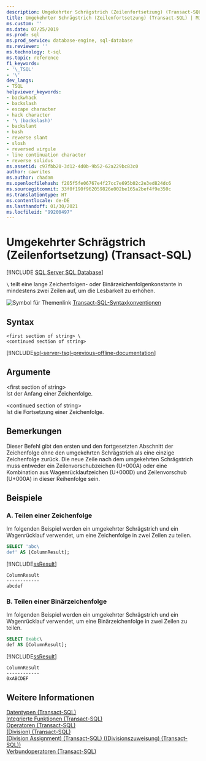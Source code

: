 ```yaml
---
description: Umgekehrter Schrägstrich (Zeilenfortsetzung) (Transact-SQL)
title: Umgekehrter Schrägstrich (Zeilenfortsetzung) (Transact-SQL) | Microsoft-Dokumentation
ms.custom: ''
ms.date: 07/25/2019
ms.prod: sql
ms.prod_service: database-engine, sql-database
ms.reviewer: ''
ms.technology: t-sql
ms.topic: reference
f1_keywords:
- '\_TSQL'
- '\'
dev_langs:
- TSQL
helpviewer_keywords:
- backwhack
- backslash
- escape character
- hack character
- '\ (backslash)'
- backslant
- bash
- reverse slant
- slosh
- reversed virgule
- line continuation character
- reverse solidus
ms.assetid: c97fbb20-3d12-4d0b-9b52-62a229bc83c0
author: cawrites
ms.author: chadam
ms.openlocfilehash: f205f5fe06767e4f27cc7e695b02c2e3ed824dc6
ms.sourcegitcommit: 33f0f190f962059826e002be165a2bef4f9e350c
ms.translationtype: HT
ms.contentlocale: de-DE
ms.lasthandoff: 01/30/2021
ms.locfileid: "99200497"
---
```

# <a name="backslash-line-continuation-transact-sql"></a>Umgekehrter Schrägstrich (Zeilenfortsetzung) (Transact-SQL)

[!INCLUDE [SQL Server SQL Database](../../includes/applies-to-version/sql-asdb.md)]

`\` teilt eine lange Zeichenfolgen- oder Binärzeichenfolgenkonstante in mindestens zwei Zeilen auf, um die Lesbarkeit zu erhöhen.  
  
 ![Symbol für Themenlink](../../database-engine/configure-windows/media/topic-link.gif "Symbol für Themenlink") [Transact-SQL-Syntaxkonventionen](../../t-sql/language-elements/transact-sql-syntax-conventions-transact-sql.md)  
  
## <a name="syntax"></a>Syntax  
  
```syntaxsql  
<first section of string> \  
<continued section of string>  
```  
  
[!INCLUDE[sql-server-tsql-previous-offline-documentation](../../includes/sql-server-tsql-previous-offline-documentation.md)]

## <a name="arguments"></a>Argumente
 \<first section of string>  
 Ist der Anfang einer Zeichenfolge.  
  
 \<continued section of string>  
 Ist die Fortsetzung einer Zeichenfolge.  
  
## <a name="remarks"></a>Bemerkungen  
Dieser Befehl gibt den ersten und den fortgesetzten Abschnitt der Zeichenfolge ohne den umgekehrten Schrägstrich als eine einzige Zeichenfolge zurück. Die neue Zeile nach dem umgekehrten Schrägstrich muss entweder ein Zeilenvorschubzeichen (U+000A) oder eine Kombination aus Wagenrücklaufzeichen (U+000D) und Zeilenvorschub (U+000A) in dieser Reihenfolge sein. 

## <a name="examples"></a>Beispiele  

### <a name="a-splitting-a-character-string"></a>A. Teilen einer Zeichenfolge  

Im folgenden Beispiel werden ein umgekehrter Schrägstrich und ein Wagenrücklauf verwendet, um eine Zeichenfolge in zwei Zeilen zu teilen.  
  
```sql  
SELECT 'abc\  
def' AS [ColumnResult];  
```  
  
 [!INCLUDE[ssResult](../../includes/ssresult-md.md)]  
  
 ```  
 ColumnResult  
 ------------  
 abcdef
 ```    

### <a name="b-splitting-a-binary-string"></a>B. Teilen einer Binärzeichenfolge  

Im folgenden Beispiel werden ein umgekehrter Schrägstrich und ein Wagenrücklauf verwendet, um eine Binärzeichenfolge in zwei Zeilen zu teilen.  

```sql  
SELECT 0xabc\
def AS [ColumnResult];  
```  
  
 [!INCLUDE[ssResult](../../includes/ssresult-md.md)]  
  
 ```  
 ColumnResult  
 ------------  
 0xABCDEF
 ```    

## <a name="see-also"></a>Weitere Informationen  
 [Datentypen &#40;Transact-SQL&#41;](../../t-sql/data-types/data-types-transact-sql.md)   
 [Integrierte Funktionen &#40;Transact-SQL&#41;](~/t-sql/functions/functions.md)   
 [Operatoren &#40;Transact-SQL&#41;](../../t-sql/language-elements/operators-transact-sql.md)   
 [&#40;Division&#41; &#40;Transact-SQL&#41;](../../t-sql/language-elements/divide-transact-sql.md)   
 [&#40;Division Assignment&#41; &#40;Transact-SQL&#41; ((Divisionszuweisung) (Transact-SQL))](../../t-sql/language-elements/divide-equals-transact-sql.md)   
 [Verbundoperatoren &#40;Transact-SQL&#41;](../../t-sql/language-elements/compound-operators-transact-sql.md)  
  
  
